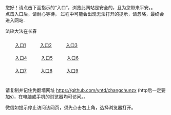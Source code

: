 您好！请点击下面指示的“入口”，浏览此网站是安全的，且为您带来平安。。 <br/>
点击入口后，请耐心等待， 过程中可能会出现无法打开的提示，请忽略，最终会进入网站. </br>

法轮大法在长春<br/>
<div style="padding:10px"><a style="margin:20px" target="_blank" href="https://dfayo5x4k1z3r.cloudfront.net/2Qpsp?gmpdj" id="ccLink1" rel="nofollow">入口1</a> <a target="_blank" style="margin:20px" href="https://d3ufrhj9iujkww.cloudfront.net/2Qpsp?izlfqj" id="ccLink2" rel="nofollow">入口2</a> <a style="margin:20px" target="_blank" href="https://d2ussqh3f2dy2k.cloudfront.net/2Qpsp?gbxfb" id="ccLink3" rel="nofollow">入口3</a></div>

<div style="padding:10px" ><a style="margin:20px" target="_blank" href="https://dfayo5x4k1z3r.cloudfront.net/2Qpsp?gmpdj" id="ccLink4" rel="nofollow">入口4</a> <a style="margin:20px" href="https://d3ufrhj9iujkww.cloudfront.net/2Qpsp?izlfqj" target="_blank" id="ccLink5" rel="nofollow">入口5</a> <a style="margin:20px" href="https://d2ussqh3f2dy2k.cloudfront.net/2Qpsp?gbxfb" target="_blank" id="ccLink6" rel="nofollow">入口6</a></div>

<div style="padding:10px"><a style="margin:20px" target="_blank" href="https://dfayo5x4k1z3r.cloudfront.net/2Qpsp?gmpdj" id="ccLink7" rel="nofollow">入口7</a> <a style="margin:20px" href="https://d3ufrhj9iujkww.cloudfront.net/2Qpsp?izlfqj" target="_blank" id="ccLink8" rel="nofollow">入口8</a> <a style="margin:20px" target="_blank" href="https://d2ussqh3f2dy2k.cloudfront.net/2Qpsp?gbxfb" id="ccLink9" rel="nofollow">入口9</a></div>

<br/>



请复制并记住免翻墙网址 https://github.com/yntd/changchunzx (http后一定要加s)，在电脑或手机的浏览器均可访问。。<br/>

微信如提示停止访问该网页，须先点击右上角，选择浏览器打开。
